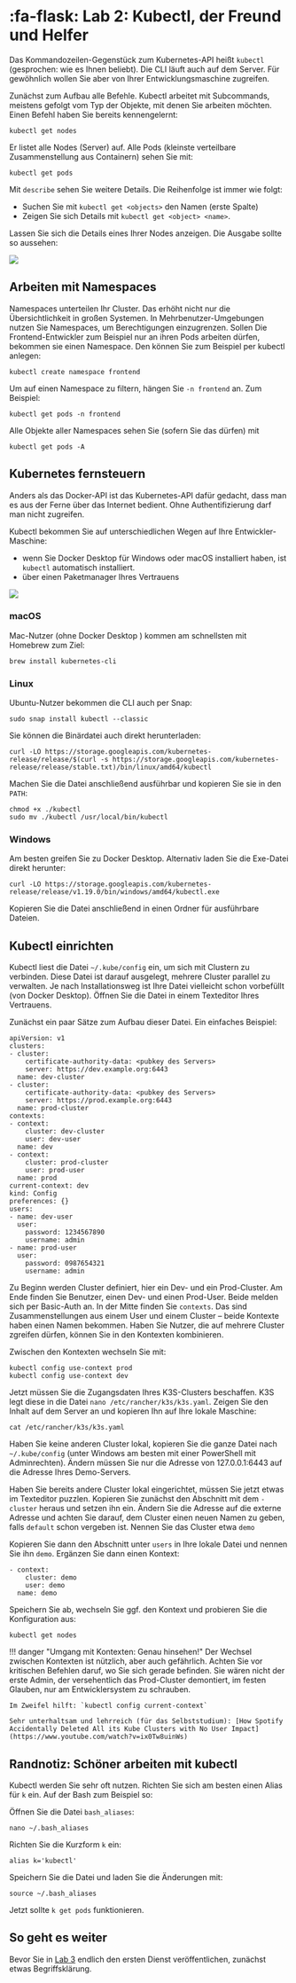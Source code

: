 # :fa-flask: Lab 2: Kubectl, der Freund und Helfer

Das Kommandozeilen-Gegenstück zum Kubernetes-API heißt `kubectl` (gesprochen: wie es Ihnen beliebt). Die CLI läuft auch auf dem Server. Für gewöhnlich wollen Sie aber von Ihrer Entwicklungsmaschine zugreifen.

Zunächst zum Aufbau alle Befehle. Kubectl arbeitet mit Subcommands, meistens gefolgt vom Typ der Objekte, mit denen Sie arbeiten möchten. Einen Befehl haben Sie bereits kennengelernt:

```
kubectl get nodes
```

Er listet alle Nodes (Server) auf. Alle Pods (kleinste verteilbare Zusammenstellung aus Containern) sehen Sie mit:

```
kubectl get pods
```

Mit `describe` sehen Sie weitere Details. Die Reihenfolge ist immer wie folgt:

* Suchen Sie mit `kubectl get <objects>` den Namen (erste Spalte)
* Zeigen Sie sich Details mit `kubectl get <object> <name>`.

Lassen Sie sich die Details eines Ihrer Nodes anzeigen. Die Ausgabe sollte so aussehen:

![ ](./describe_node.png)

## Arbeiten mit Namespaces

Namespaces unterteilen Ihr Cluster. Das erhöht nicht nur die Übersichtlichkeit in großen Systemen. In Mehrbenutzer-Umgebungen nutzen Sie Namespaces, um Berechtigungen einzugrenzen. Sollen Die Frontend-Entwickler zum Beispiel nur an ihren Pods arbeiten dürfen, bekommen sie einen Namespace. Den können Sie zum Beispiel per kubectl anlegen:

```
kubectl create namespace frontend
```

Um auf einen Namespace zu filtern, hängen Sie `-n frontend` an. Zum Beispiel:

```
kubectl get pods -n frontend
```

Alle Objekte aller Namespaces sehen Sie (sofern Sie das dürfen) mit

```
kubectl get pods -A
```

## Kubernetes fernsteuern

Anders als das Docker-API ist das Kubernetes-API dafür gedacht, dass man es aus der Ferne über das Internet bedient. Ohne Authentifizierung darf man nicht zugreifen.

Kubectl bekommen Sie auf unterschiedlichen Wegen auf Ihre Entwickler-Maschine:

* wenn Sie Docker Desktop für Windows oder macOS installiert haben, ist `kubectl` automatisch installiert.
* über einen Paketmanager Ihres Vertrauens

![ ](docker.png)

### macOS

Mac-Nutzer (ohne Docker Desktop ) kommen am schnellsten mit Homebrew zum Ziel:

```
brew install kubernetes-cli
```

### Linux 
Ubuntu-Nutzer bekommen die CLI auch per Snap:

```
sudo snap install kubectl --classic
```

Sie können die Binärdatei auch direkt herunterladen:

```
curl -LO https://storage.googleapis.com/kubernetes-release/release/$(curl -s https://storage.googleapis.com/kubernetes-release/release/stable.txt)/bin/linux/amd64/kubectl
```

Machen Sie die Datei anschließend ausführbar und kopieren Sie sie in den `PATH`:

```
chmod +x ./kubectl
sudo mv ./kubectl /usr/local/bin/kubectl
```

### Windows

Am besten greifen Sie zu Docker Desktop. Alternativ laden Sie die Exe-Datei direkt herunter:

```
curl -LO https://storage.googleapis.com/kubernetes-release/release/v1.19.0/bin/windows/amd64/kubectl.exe
```

Kopieren Sie die Datei anschließend in einen Ordner für ausführbare Dateien.


## Kubectl einrichten

Kubectl liest die Datei `~/.kube/config` ein, um sich mit Clustern zu verbinden. Diese Datei ist darauf ausgelegt, mehrere Cluster parallel zu verwalten. Je nach Installationsweg ist Ihre Datei vielleicht schon vorbefüllt (von Docker Desktop). Öffnen Sie die Datei in einem Texteditor Ihres Vertrauens.

Zunächst ein paar Sätze zum Aufbau dieser Datei. Ein einfaches Beispiel:

```
apiVersion: v1
clusters:
- cluster:
    certificate-authority-data: <pubkey des Servers>
    server: https://dev.example.org:6443
  name: dev-cluster
- cluster:
    certificate-authority-data: <pubkey des Servers>
    server: https://prod.example.org:6443
  name: prod-cluster
contexts:
- context:
    cluster: dev-cluster
    user: dev-user
  name: dev
- context:
    cluster: prod-cluster
    user: prod-user
  name: prod
current-context: dev
kind: Config
preferences: {}
users:
- name: dev-user
  user:
    password: 1234567890
    username: admin
- name: prod-user
  user:
    password: 0987654321
    username: admin
```

Zu Beginn werden Cluster definiert, hier ein Dev- und ein Prod-Cluster. Am Ende finden Sie Benutzer, einen Dev- und einen Prod-User. Beide melden sich per Basic-Auth an. In der Mitte finden Sie `contexts`. Das sind Zusammenstellungen aus einem User und einem Cluster – beide Kontexte haben einen Namen bekommen. Haben Sie Nutzer, die auf mehrere Cluster zgreifen dürfen, können Sie in den Kontexten kombinieren.

Zwischen den Kontexten wechseln Sie mit:

```
kubectl config use-context prod
kubectl config use-context dev
```

Jetzt müssen Sie die Zugangsdaten Ihres K3S-Clusters beschaffen. K3S legt diese in die Datei `nano /etc/rancher/k3s/k3s.yaml`. Zeigen Sie den Inhalt auf dem Server an und kopieren Ihn auf Ihre lokale Maschine:

```
cat /etc/rancher/k3s/k3s.yaml
```

Haben Sie keine anderen Cluster lokal, kopieren Sie die ganze Datei nach `~/.kube/config` (unter Windows am besten mit einer PowerShell mit Adminrechten). Ändern müssen Sie nur die Adresse von 127.0.0.1:6443 auf die Adresse Ihres Demo-Servers.

Haben Sie bereits andere Cluster lokal eingerichtet, müssen Sie jetzt etwas im Texteditor puzzlen. Kopieren Sie zunächst den Abschnitt mit  dem `-cluster` heraus und setzen ihn ein. Ändern Sie die Adresse auf die externe Adresse und achten Sie darauf, dem Cluster einen neuen Namen zu geben, falls `default` schon vergeben ist. Nennen Sie das Cluster etwa `demo`

Kopieren Sie dann den Abschnitt unter `users` in Ihre lokale Datei und nennen Sie ihn `demo`. Ergänzen Sie dann einen Kontext:

```
- context:
    cluster: demo
    user: demo
  name: demo
```

Speichern Sie ab, wechseln Sie ggf. den Kontext und probieren Sie die Konfiguration aus:

```
kubectl get nodes
```

!!! danger "Umgang mit Kontexten: Genau hinsehen!"
    Der Wechsel zwischen Kontexten ist nützlich, aber auch gefährlich. Achten Sie vor kritischen Befehlen daruf, wo Sie sich gerade befinden. Sie wären nicht der erste Admin, der versehentlich das Prod-Cluster demontiert, im festen Glauben, nur am Entwicklersystem zu schrauben.

    Im Zweifel hilft: `kubectl config current-context`

    Sehr unterhaltsam und lehrreich (für das Selbststudium): [How Spotify Accidentally Deleted All its Kube Clusters with No User Impact](https://www.youtube.com/watch?v=ix0Tw8uinWs)

## Randnotiz: Schöner arbeiten mit kubectl

Kubectl werden Sie sehr oft nutzen. Richten Sie sich am besten einen Alias für `k` ein. Auf der Bash zum Beispiel so:

Öffnen Sie die Datei `bash_aliases`:

```
nano ~/.bash_aliases
```

Richten Sie die Kurzform `k` ein:

```
alias k='kubectl'
```

Speichern Sie die Datei und laden Sie die Änderungen mit:

```
source ~/.bash_aliases
```

Jetzt sollte `k get pods` funktionieren.

## So geht es weiter

Bevor Sie in [Lab 3](../lab3) endlich den ersten Dienst veröffentlichen, zunächst etwas Begriffsklärung.